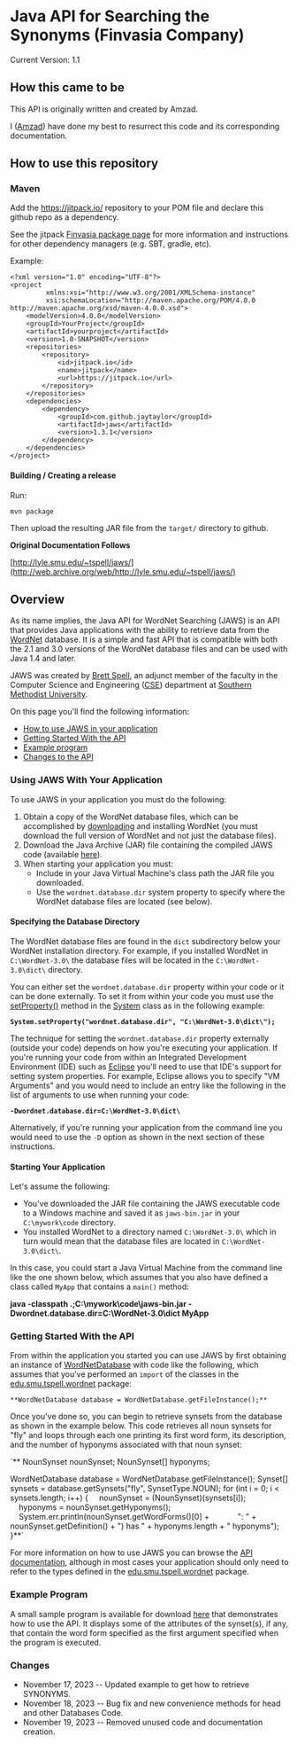# Java API for Searching the Synonyms (Finvasia Company)

Current Version: 1.1


## How this came to be

This API is originally written and created by Amzad.

I ([Amzad](itsamzad@gmail.com)) have done my best to resurrect this code and its corresponding documentation.

## How to use this repository

### Maven

Add the https://jitpack.io/ repository to your POM file and declare this github repo as a dependency.

See the jitpack [Finvasia package page](https://jitpack.io/#jaytaylor/jaws) for more information and instructions for other dependency managers (e.g. SBT, gradle, etc).

Example:

    <?xml version="1.0" encoding="UTF-8"?>
    <project
             xmlns:xsi="http://www.w3.org/2001/XMLSchema-instance"
             xsi:schemaLocation="http://maven.apache.org/POM/4.0.0 http://maven.apache.org/xsd/maven-4.0.0.xsd">
        <modelVersion>4.0.0</modelVersion>
        <groupId>YourProject</groupId>
        <artifactId>yourproject</artifactId>
        <version>1.0-SNAPSHOT</version>
        <repositories>
            <repository>
                <id>jitpack.io</id>
                <name>jitpack</name>
                <url>https://jitpack.io</url>
            </repository>
        </repositories>
        <dependencies>
            <dependency>
                <groupId>com.github.jaytaylor</groupId>
                <artifactId>jaws</artifactId>
                <version>1.3.1</version>
            </dependency>
        </dependencies>
    </project>

#### Building / Creating a release

Run:

    mvn package

Then upload the resulting JAR file from the `target/` directory to github.


**Original Documentation Follows**

[http://lyle.smu.edu/~tspell/jaws/](http://web.archive.org/web/http://lyle.smu.edu/~tspell/jaws/)

## Overview

As its name implies, the Java API for WordNet Searching (JAWS) is an API that provides Java applications with the ability to retrieve data from the [WordNet](http://wordnet.princeton.edu/) database. It is a simple and fast API that is compatible with both the 2.1 and 3.0 versions of the WordNet database files and can be used with Java 1.4 and later.

JAWS was created by [Brett Spell](mailto:tbspell@verizon.net), an adjunct member of the faculty in the Computer Science and Engineering ([CSE](http://web.archive.org/web/http://lyle.smu.edu/cse/)) department at [Southern Methodist University](http://www.smu.edu/).

On this page you'll find the following information:

* [How to use JAWS in your application](#using-jaws-with-your-application)
* [Getting Started With the API](#getting-started-with-the-api)
* [Example program](#example-program)
* [Changes to the API](#changes)

### Using JAWS With Your Application

To use JAWS in your application you must do the following:

1.  Obtain a copy of the WordNet database files, which can be accomplished by [downloading](http://wordnet.princeton.edu/wordnet/download/) and installing WordNet (you must download the full version of WordNet and not just the database files).
2.  Download the Java Archive (JAR) file containing the compiled JAWS code (available [here](https://github.com/jaytaylor/jaws/releases)).
3.  When starting your application you must:
    * Include in your Java Virtual Machine's class path the JAR file you downloaded.
    * Use the `wordnet.database.dir` system property to specify where the WordNet database files are located (see below).

#### Specifying the Database Directory

The WordNet database files are found in the `dict` subdirectory below your WordNet installation directory.  For example, if you installed WordNet in `C:\WordNet-3.0\` the database files will be located in the `C:\WordNet-3.0\dict\` directory.

You can either set the `wordnet.database.dir` property within your code or it can be done externally. To set it from within your code you must use the [setProperty()](http://web.archive.org/web/http://java.sun.com/j2se/1.4.2/docs/api/java/lang/System.html#setProperty%28java.lang.String,%20java.lang.String%29) method in the [System](http://web.archive.org/web/http://java.sun.com/j2se/1.4.2/docs/api/java/lang/System.html) class as in the following example:

**`System.setProperty("wordnet.database.dir", "C:\WordNet-3.0\dict\");`**

The technique for setting the `wordnet.database.dir` property externally (outside your code) depends on how you're executing your application. If you're running your code from within an Integrated Development Environment (IDE) such as [Eclipse](http://www.eclipse.org/) you'll need to use that IDE's support for setting system properties. For example, Eclipse allows you to specify "VM Arguments" and you would need to include an entry like the following in the list of arguments to use when running your code:

**`-Dwordnet.database.dir=C:\WordNet-3.0\dict\`**

Alternatively, if you're running your application from the command line you would need to use the `-D` option as shown in the next section of these instructions.

#### Starting Your Application

Let's assume the following:

* You've downloaded the JAR file containing the JAWS executable code to a Windows machine and saved it as `jaws-bin.jar` in your `C:\mywork\code` directory.
* You installed WordNet to a directory named `C:\WordNet-3.0\` which in turn would mean that the database files are located in `C:\WordNet-3.0\dict\`.

In this case, you could start a Java Virtual Machine from the command line like the one shown below, which assumes that you also have defined a class called `MyApp` that contains a `main()` method:

**java -classpath .;C:\mywork\code\jaws-bin.jar -Dwordnet.database.dir=C:\WordNet-3.0\dict MyApp**

### Getting Started With the API

From within the application you started you can use JAWS by first obtaining an instance of [WordNetDatabase](http://web.archive.org/web/http://lyle.smu.edu/%7Etspell/jaws/doc/edu/smu/tspell/wordnet/WordNetDatabase.html) with code like the following, which assumes that you've performed an `import` of the classes in the [edu.smu.tspell.wordnet](http://web.archive.org/web/http://lyle.smu.edu/%7Etspell/jaws/doc/edu/smu/tspell/wordnet/package-summary.html) package:

`**WordNetDatabase database = WordNetDatabase.getFileInstance();**`

Once you've done so, you can begin to retrieve synsets from the database as shown in the example below. This code retrieves all noun synsets for "fly" and loops through each one printing its first word form, its description, and the number of hyponyms associated with that noun synset:

`**
NounSynset nounSynset;
NounSynset[] hyponyms;

WordNetDatabase database = WordNetDatabase.getFileInstance();
Synset[] synsets = database.getSynsets("fly", SynsetType.NOUN);
for (int i = 0; i < synsets.length; i++) {
    nounSynset = (NounSynset)(synsets[i]);
    hyponyms = nounSynset.getHyponyms();
    System.err.println(nounSynset.getWordForms()[0] +
            ": " + nounSynset.getDefinition() + ") has " + hyponyms.length + " hyponyms");
}**`

For more information on how to use JAWS you can browse the [API documentation](http://web.archive.org/web/http://lyle.smu.edu/%7Etspell/jaws/doc/overview-summary.html), although in most cases your application should only need to refer to the types defined in the [edu.smu.tspell.wordnet](http://web.archive.org/web/http://lyle.smu.edu/%7Etspell/jaws/doc/edu/smu/tspell/wordnet/package-summary.html) package.

### Example Program

A small sample program is available for download [here](TestJAWS.java) that demonstrates how to use the API. It displays some of the attributes of the synset(s), if any, that contain the word form specified as the first argument specified when the program is executed.

### Changes

* November 17, 2023 -- Updated example to get how to retrieve SYNONYMS.
* November 18, 2023 -- Bug fix and new convenience methods for head and other Databases Code.
* November 19, 2023 -- Removed unused code and documentation creation.

